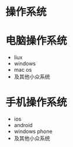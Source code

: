 # 操作系统

# 电脑操作系统
- liux
- windows
- mac os
- 及其他小众系统

# 手机操作系统
- ios
- android
- windows phone
- 及其他小众系统